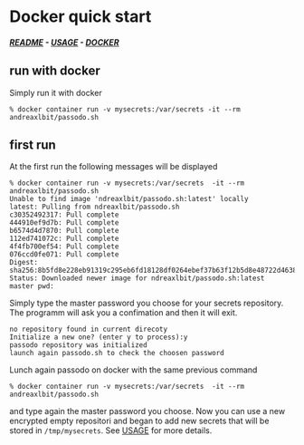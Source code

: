 # Docker quick start
#####  [README](https://github.com/brujo71/passodo.sh/blob/main/README.md) - [USAGE](https://github.com/brujo71/passodo.sh/blob/main/USAGE.md) - [DOCKER](https://github.com/brujo71/passodo.sh/blob/main/DOCKER.md)
## run with docker
Simply run it with docker
```
% docker container run -v mysecrets:/var/secrets -it --rm andreaxlbit/passodo.sh
```
## first run
At the first run the following messages will be displayed
```
% docker container run -v mysecrets:/var/secrets  -it --rm andreaxlbit/passodo.sh
Unable to find image 'ndreaxlbit/passodo.sh:latest' locally
latest: Pulling from ndreaxlbit/passodo.sh
c30352492317: Pull complete 
444910ef9d7b: Pull complete 
b6574d4d7870: Pull complete 
112ed741072c: Pull complete 
4f4fb700ef54: Pull complete 
076ccd0fe071: Pull complete 
Digest: sha256:8b5fd8e228eb91319c295eb6fd18128df0264ebef37b63f12b5d8e48722d4638
Status: Downloaded newer image for ndreaxlbit/passodo.sh:latest
master pwd: 
```
Simply type the master password you choose for your secrets repository.
The programm will ask you a confimation and then it will exit.
```
no repository found in current direcoty
Initialize a new one? (enter y to process):y
passodo repository was initialized
launch again passodo.sh to check the choosen password
```
Lunch again passodo on docker with the same previous command
```
% docker container run -v mysecrets:/var/secrets  -it --rm andreaxlbit/passodo.sh 
```
and type again the master password you choose.
Now you can use a new encrypted empty repositori and began to add new secrets that will be stored in `/tmp/mysecrets`. See [USAGE](https://github.com/brujo71/passodo.sh/blob/main/USAGE.md) for more details.
